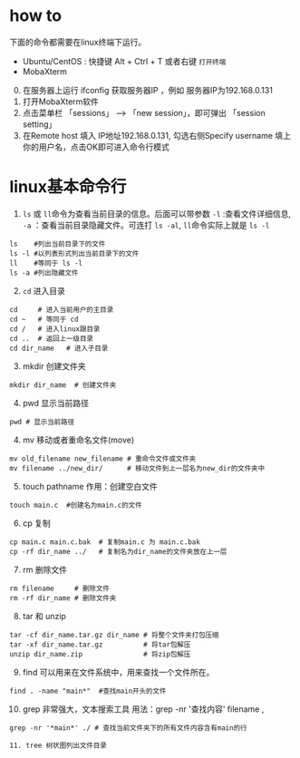 # how to
下面的命令都需要在linux终端下运行。
* Ubuntu/CentOS : 快捷键 Alt + Ctrl + T 或者右键 `打开终端`
* MobaXterm 

0. 在服务器上运行 ifconfig 获取服务器IP ，例如 服务器IP为192.168.0.131
1. 打开MobaXterm软件
2. 点击菜单栏 「sessions」 --> 「new session」，即可弹出 「session setting」 
4. 在Remote host 填入 IP地址192.168.0.131, 勾选右侧Specify username 填上你的用户名，点击OK即可进入命令行模式

# linux基本命令行

1. `ls` 或 `ll`命令为查看当前目录的信息。后面可以带参数 `-l` :查看文件详细信息, `-a` ：查看当前目录隐藏文件。可连打 `ls -al`, `ll`命令实际上就是 `ls -l`
``` shell
ls    #列出当前目录下的文件
ls -l #以列表形式列出当前目录下的文件
ll    #等同于 ls -l
ls -a #列出隐藏文件
```

2. `cd` 进入目录
```shell
cd     # 进入当前用户的主目录
cd ~   # 等同于 cd
cd /   # 进入linux跟目录
cd ..  # 返回上一级目录
cd dir_name   # 进入子目录
```

3. mkdir 创建文件夹
```shell
mkdir dir_name  # 创建文件夹
```
4. pwd 显示当前路径
```shell
pwd # 显示当前路径
```

4. mv 移动或者重命名文件(move)
```shell
mv old_filename new_filename # 重命令文件或文件夹
mv filename ../new_dir/      # 移动文件到上一层名为new_dir的文件夹中
```
5. touch pathname 作用：创建空白文件
```shell
touch main.c  #创建名为main.c的文件
```

6. cp 复制
```shell
cp main.c main.c.bak  # 复制main.c 为 main.c.bak 
cp -rf dir_name ../   # 复制名为dir_name的文件夹放在上一层
``` 

7. rm 删除文件
```shell
rm filename     # 删除文件
rm -rf dir_name # 删除文件夹
```

8. tar 和 unzip
```shell
tar -cf dir_name.tar.gz dir_name # 将整个文件夹打包压缩
tar -xf dir_name.tar.gz          # 将tar包解压
unzip dir_name.zip               # 将zip包解压
```

9. find 可以用来在文件系统中，用来查找一个文件所在。
```shell
find . -name "main*"  #查找main开头的文件
```


10. grep 非常强大，文本搜索工具 用法：grep -nr '查找内容' filename ,
```shell
grep -nr '*main*' ./ # 查找当前文件夹下的所有文件内容含有main的行

11. tree 树状图列出文件目录



